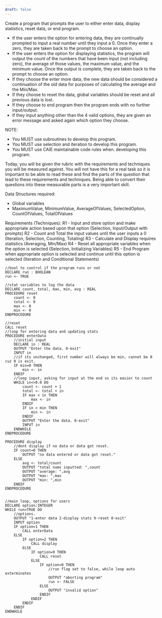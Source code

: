 ```yaml
---
draft: false
---
```

Create a program that prompts the user to either enter data, display statistics, reset data, or end program.

- If the user enters the option for entering data, they are continually prompted to input a real number until they input a 0. Once they enter a zero, they are taken back to the prompt to choose an option.
- ﻿﻿If the user enters the option for displaying statistics, the program will output the count of the numbers that have been input (not including zero), the average of those values, the maximum value, and the minimum value. Once the output is complete, they are taken back to the prompt to choose an option.
- ﻿﻿If they choose the enter more data, the new data should be considered a continuation of the old data for purposes of calculating the average and the Min/Max.
- ﻿﻿If they choose to reset the data, global variables should be reset and all previous data is lost.
- ﻿﻿If they choose to end program then the program ends with no further input/output.
- ﻿﻿If they input anything other than the 4 valid options, they are given an error message and asked again which option they choose.  

NOTE:
- ﻿﻿You MUST use subroutines to develop this program.
- ﻿﻿You MUST use selection and iteration to develop this program.
- ﻿﻿You MUST use CAIE maintainable code rules when. developing this program.

Today, you will be given the rubric with the requirements and techniques you will be measured against. You will not have this for a real task so it is important to be able to read these and find the parts of the question that lead to these requirements and techniques. Being able to convert their questions into these measurable parts is a very important skill.

Data Structures required:

- ﻿﻿Global variables
- ﻿﻿MaximumValue, MinimumValue, AverageOfValues, SelectedOption, CountOfValues, TotalOfValues

Requirements (Techniques):
R1 - Input and store option and make appropriate action based upon that option (Selection, Input/Output with prompts)
R2 - Count and Total the input values until the user inputs a 0
(Iteration, Selection, Counting, Totaling)
R3 - Calculate and Display requires statistics (Averaging, Min/Max)
R4 - Reset all appropriate variables when the option is selected (Selection, Initializing Variables)
R5 - End Program when appropriate option is selected and continue until this option is selected (Iteration and Conditional Statements)


```
//bool to control if the program runs or not
DECLARE run : BOOLEAN
run <- TRUE

//stat variables to log the data
DECLARE count, total, max, min, avg : REAL
PROCEDURE reset
	count <- 0
	total <- 0
	max <- 0
	min <- 0
ENDPROCEDURE

//reset
CALL reset
//loop for entering data and updating stats
PROCEDURE enterData
	//initial input
	DECLARE in : REAL
	OUTPUT "Enter the data. 0-exit"
	INPUT in
	//if its unchanged, first number will always be min, cannot be 0 cuz 0 is exit.
	IF min=0 THEN
		min <- in
	ENDIF
	//loop input, asking for input at the end so its easier to count
	WHILE in<>0.0 DO
		count <- count + 1
		total <- total + in
		IF max < in THEN
			max <- in
		ENDIF
		IF in < min THEN
			min <- in
		ENDIF
		OUTPUT "Enter the data. 0-exit"
		INPUT in
	ENDWHILE
ENDPROCEDURE

PROCEDURE display
	//dont display if no data or data got reset.
	IF count=0 THEN
		OUTPUT "no data entered or data got reset."
	ELSE
		avg <- total/count
		OUTPUT "total nums inputted: ",count
		OUTPUT "average: ",avg
		OUTPUT "max: ",max
		OUTPUT "min: ",min
	ENDIF
ENDPROCEDURE


//main loop, options for users
DECLARE option:INTEGER
WHILE run=TRUE DO
	//options.
	OUTPUT "1-enter data 2-display stats 9-reset 0-exit"
	INPUT option
	IF option=1 THEN
		CALL enterData
	ELSE
		IF option=2 THEN
			CALL display
		ELSE
			IF option=9 THEN
				CALL reset
			ELSE
				IF option=0 THEN
					//run flag set to false, while loop auto exterminates
					OUTPUT "aborting program"
					run <- FALSE
				ELSE
					OUTPUT "invalid option"
				ENDIF
			ENDIF
		ENDIF
	ENDIF
ENDWHILE
```